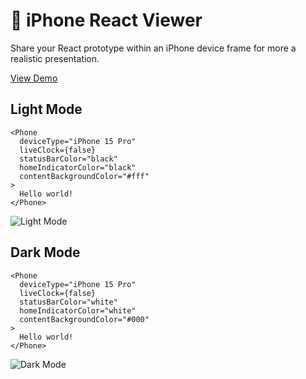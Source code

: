# 📱 iPhone React Viewer

Share your React prototype within an iPhone device frame for more a realistic presentation.

[View Demo](https://iphone-react-viewer-demo.netlify.leo.gd/)

## Light Mode

```
<Phone
  deviceType="iPhone 15 Pro"
  liveClock={false}
  statusBarColor="black"
  homeIndicatorColor="black"
  contentBackgroundColor="#fff"
>
  Hello world!
</Phone>
```

![Light Mode](https://github.com/user-attachments/assets/09169b90-4475-4148-a0d3-02566036b7df)

## Dark Mode

```
<Phone
  deviceType="iPhone 15 Pro"
  liveClock={false}
  statusBarColor="white"
  homeIndicatorColor="white"
  contentBackgroundColor="#000"
>
  Hello world!
</Phone>
```

![Dark Mode](https://github.com/user-attachments/assets/be1d8fc0-b002-4dbb-b0f4-e2129127ab72)
